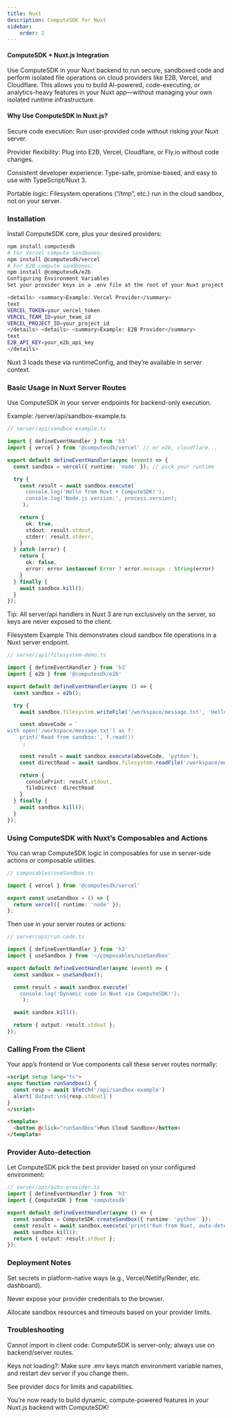 ```yaml
---
title: Nuxt
description: ComputeSDK for Nuxt
sidebar:
    order: 2
---
```


#### ComputeSDK + Nuxt.js Integration
Use ComputeSDK in your Nuxt backend to run secure, sandboxed code and perform isolated file operations on cloud providers like E2B, Vercel, and Cloudflare. This allows you to build AI-powered, code-executing, or analytics-heavy features in your Nuxt app—without managing your own isolated runtime infrastructure.

#### Why Use ComputeSDK in Nuxt.js?
Secure code execution: Run user-provided code without risking your Nuxt server.

Provider flexibility: Plug into E2B, Vercel, Cloudflare, or Fly.io without code changes.

Consistent developer experience: Type-safe, promise-based, and easy to use with TypeScript/Nuxt 3.

Portable logic: Filesystem operations (“/tmp”, etc.) run in the cloud sandbox, not on your server.

### Installation
Install ComputeSDK core, plus your desired providers:

```bash
npm install computesdk
# For Vercel compute sandboxes:
npm install @computesdk/vercel
# For E2B compute sandboxes:
npm install @computesdk/e2b
Configuring Environment Variables
Set your provider keys in a .env file at the root of your Nuxt project.

<details> <summary>Example: Vercel Provider</summary>
text
VERCEL_TOKEN=your_vercel_token
VERCEL_TEAM_ID=your_team_id
VERCEL_PROJECT_ID=your_project_id
</details> <details> <summary>Example: E2B Provider</summary>
text
E2B_API_KEY=your_e2b_api_key
</details>
```
Nuxt 3 loads these via runtimeConfig, and they’re available in server context.

### Basic Usage in Nuxt Server Routes
Use ComputeSDK in your server endpoints for backend-only execution.

Example: /server/api/sandbox-example.ts
```typescript
// server/api/sandbox-example.ts

import { defineEventHandler } from 'h3'
import { vercel } from '@computesdk/vercel' // or e2b, cloudflare...

export default defineEventHandler(async (event) => {
  const sandbox = vercel({ runtime: 'node' }); // pick your runtime

  try {
    const result = await sandbox.execute(`
      console.log('Hello from Nuxt + ComputeSDK!');
      console.log('Node.js version:', process.version);
    `);

    return {
      ok: true,
      stdout: result.stdout,
      stderr: result.stderr,
    }
  } catch (error) {
    return {
      ok: false,
      error: error instanceof Error ? error.message : String(error)
    }
  } finally {
    await sandbox.kill();
  }
});
```
Tip: All server/api handlers in Nuxt 3 are run exclusively on the server, so keys are never exposed to the client.

Filesystem Example
This demonstrates cloud sandbox file operations in a Nuxt server endpoint.

```typescript
// server/api/filesystem-demo.ts

import { defineEventHandler } from 'h3'
import { e2b } from '@computesdk/e2b'

export default defineEventHandler(async () => {
  const sandbox = e2b();

  try {
    await sandbox.filesystem.writeFile('/workspace/message.txt', 'Hello from Nuxt!');

    const aboveCode = `
with open('/workspace/message.txt') as f:
    print('Read from sandbox:', f.read())
    `;

    const result = await sandbox.execute(aboveCode, 'python');
    const directRead = await sandbox.filesystem.readFile('/workspace/message.txt');

    return {
      consolePrint: result.stdout,
      fileDirect: directRead
    }
  } finally {
    await sandbox.kill();
  }
});
```
### Using ComputeSDK with Nuxt’s Composables and Actions
You can wrap ComputeSDK logic in composables for use in server-side actions or composable utilities.

```typescript
// composables/useSandbox.ts

import { vercel } from '@computesdk/vercel'

export const useSandbox = () => {
  return vercel({ runtime: 'node' });
};
```

Then use in your server routes or actions:

```typescript
// server/api/run-code.ts

import { defineEventHandler } from 'h3'
import { useSandbox } from '~/composables/useSandbox'

export default defineEventHandler(async (event) => {
  const sandbox = useSandbox();

  const result = await sandbox.execute(`
    console.log('Dynamic code in Nuxt via ComputeSDK!');
    `);

  await sandbox.kill();

  return { output: result.stdout };
});
```
### Calling From the Client
Your app’s frontend or Vue components call these server routes normally:

```html
<script setup lang="ts">
async function runSandbox() {
  const resp = await $fetch('/api/sandbox-example')
  alert(`Output:\n${resp.stdout}`)
}
</script>

<template>
  <button @click="runSandbox">Run Cloud Sandbox</button>
</template>
```
### Provider Auto-detection
Let ComputeSDK pick the best provider based on your configured environment:

```typescript
// server/api/auto-provider.ts
import { defineEventHandler } from 'h3'
import { ComputeSDK } from 'computesdk'

export default defineEventHandler(async () => {
  const sandbox = ComputeSDK.createSandbox({ runtime: 'python' });
  const result = await sandbox.execute('print("Run from Nuxt, auto-detected provider")', 'python');
  await sandbox.kill();
  return { output: result.stdout };
});
```

### Deployment Notes
Set secrets in platform-native ways (e.g., Vercel/Netlify/Render, etc. dashboard).

Never expose your provider credentials to the browser.

Allocate sandbox resources and timeouts based on your provider limits.

### Troubleshooting
Cannot import in client code: ComputeSDK is server-only; always use on backend/server routes.

Keys not loading?: Make sure .env keys match environment variable names, and restart dev server if you change them.

See provider docs for limits and capabilities.

You’re now ready to build dynamic, compute-powered features in your Nuxt.js backend with ComputeSDK!